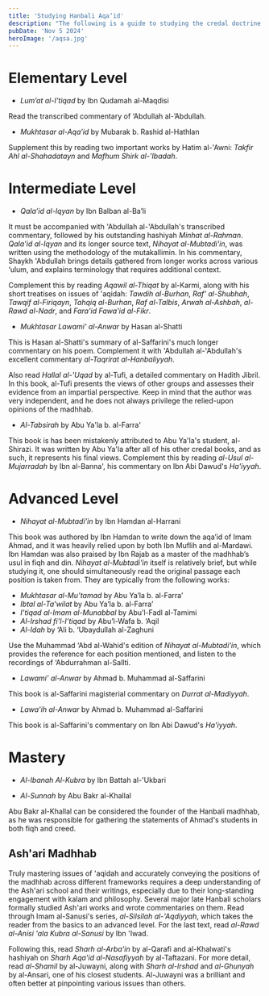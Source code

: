 ```yaml
---
title: 'Studying Hanbali Aqaʼid'
description: "The following is a guide to studying the credal doctrine of the Hanbali school, along with important tangential readings. I compiled this from the texts reccomended by Sh. Muhammad Abu Yunus and Sh. Salman Nasir."
pubDate: 'Nov 5 2024'
heroImage: '/aqsa.jpg'
---
```


# Elementary Level
- *Lum’at al-I’tiqad* by Ibn Qudamah al-Maqdisi

Read the transcribed commentary of ‘Abdullah al-’Abdullah.

- *Mukhtasar al-Aqa’id* by Mubarak b. Rashid al-Hathlan

Supplement this by reading two important works by Hatim al-'Awni: *Takfir Ahl al-Shahadatayn* and *Mafhum Shirk al-'Ibadah*.

# Intermediate Level
- *Qala’id al-Iqyan* by Ibn Balban al-Ba’li

It must be accompanied with 'Abdullah al-'Abdullah's transcribed commentary, followed by his outstanding hashiyah *Minhat al-Rahman*. *Qala'id al-Iqyan* and its longer source text, *Nihayat al-Mubtadi'in*, was written using the methodology of the mutakallimin. In his commentary, Shaykh 'Abdullah brings details gathered from longer works across various ‘ulum, and explains terminology that requires additional context. 

Complement this by reading *Aqawil al-Thiqat* by al-Karmi, along with his short treatises on issues of 'aqidah: *Tawdih al-Burhan*, *Raf' al-Shubhah*, *Tawqif al-Firiqayn*, *Tahqiq al-Burhan*, *Raf al-Talbis*, *Arwah al-Ashbah*, *al-Rawd al-Nadr*, and *Fara'id Fawa'id al-Fikr*. 

- *Mukhtasar Lawami' al-Anwar* by Hasan al-Shatti 

This is Hasan al-Shatti's summary of al-Saffarini's much longer commentary on his poem. Complement it with 'Abdullah al-'Abdullah's excellent commentary *al-Taqrirat al-Hanbaliyyah*. 

Also read *Hallal al-'Uqad* by al-Tufi, a detailed commentary on Hadith Jibril. In this book, al-Tufi presents the views of other groups and assesses their evidence from an impartial perspective. Keep in mind that the author was very independent, and he does not always privilege the relied-upon opinions of the madhhab. 

- *Al-Tabsirah* by Abu Ya'la b. al-Farra'

This book is has been mistakenly attributed to Abu Ya'la's student, al-Shirazi. It was written by Abu Ya'la after all of his other credal books, and as such, it represents his final views. Complement this by reading *al-Usul al-Mujarradah* by Ibn al-Banna', his commentary on Ibn Abi Dawud's *Ha'iyyah*.

# Advanced Level
- *Nihayat al-Mubtadi’in* by Ibn Hamdan al-Harrani

This book was authored by Ibn Hamdan to write down the aqa’id of Imam Ahmad, and it was heavily relied upon by both Ibn Muflih and al-Mardawi. Ibn Hamdan was also praised by Ibn Rajab as a master of the madhhab’s usul in fiqh and din. *Nihayat al-Mubtadi'in* itself is relatively brief, but while studying it, one should simultaneously read the original passage each position is taken from. They are typically from the following works:

- *Mukhtasar al-Mu’tamad* by Abu Ya’la b. al-Farra’
- *Ibtal al-Ta'wilat* by Abu Ya’la b. al-Farra’
- *I’tiqad al-Imam al-Munabbal* by Abu’l-Fadl al-Tamimi
- *Al-Irshad fi’l-I’tiqad* by Abu’l-Wafa b. ‘Aqil
- *Al-Idah* by ‘Ali b. ‘Ubaydullah al-Zaghuni

Use the Muhammad ‘Abd al-Wahid's edition of *Nihayat al-Mubtadi'in*, which provides the reference for each position mentioned, and listen to the recordings of ‘Abdurrahman al-Sallti.

- *Lawami’ al-Anwar* by Ahmad b. Muhammad al-Saffarini

This book is al-Saffarini magisterial commentary on *Durrat al-Madiyyah*. 

- *Lawa'ih al-Anwar* by Ahmad b. Muhammad al-Saffarini

This book is al-Saffarini's commentary on Ibn Abi Dawud's *Ha'iyyah*.

# Mastery

- *Al-Ibanah Al-Kubra* by Ibn Battah al-'Ukbari

- *Al-Sunnah* by Abu Bakr al-Khallal

Abu Bakr al-Khallal can be considered the founder of the Hanbali madhhab, as he was responsible for gathering the statements of Ahmad's students in both fiqh and creed.

## Ash'ari Madhhab

Truly mastering issues of 'aqidah and accurately conveying the positions of the madhhab across different frameworks requires a deep understanding of the Ash'ari school and their writings, especially due to their long-standing engagement with kalam and philosophy. Several major late Hanbali scholars formally studied Ash'ari works and wrote commentaries on them. Read through Imam al-Sanusi's series, *al-Silsilah al-'Aqdiyyah*, which takes the reader from the basics to an advanced level. For the last text, read *al-Rawd al-Anisi 'ala Kubra al-Sanusi* by Ibn 'Iwad.

Following this, read *Sharh al-Arba'in* by al-Qarafi and al-Khalwati's hashiyah on *Sharh Aqa'id al-Nasafiyyah* by al-Taftazani. For more detail, read *al-Shamil* by al-Juwayni, along with *Sharh al-Irshad* and *al-Ghunyah* by al-Ansari, one of his closest students. Al-Juwayni was a brilliant and often better at pinpointing various issues than others.